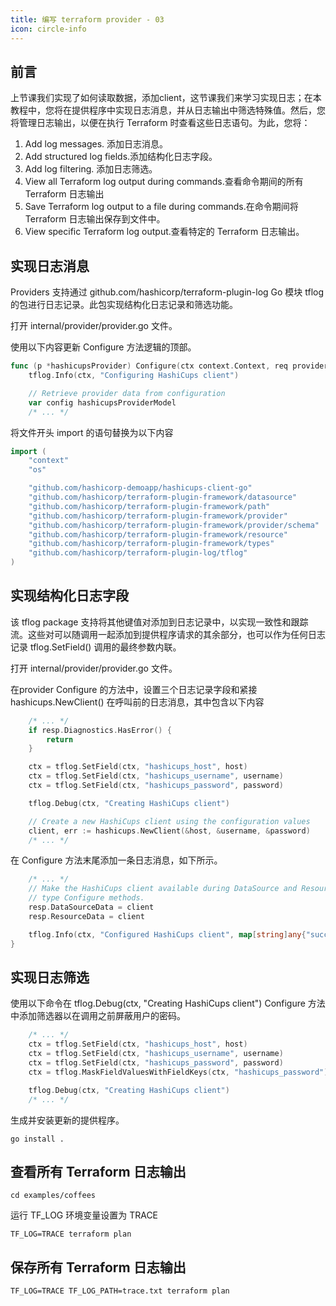 ```yaml
---
title: 编写 terraform provider - 03
icon: circle-info
---
```


## 前言

上节课我们实现了如何读取数据，添加client，这节课我们来学习实现日志；在本教程中，您将在提供程序中实现日志消息，并从日志输出中筛选特殊值。然后，您将管理日志输出，以便在执行 Terraform 时查看这些日志语句。为此，您将：


1. Add log messages. 添加日志消息。
2. Add structured log fields.添加结构化日志字段。
3. Add log filtering. 添加日志筛选。
4. View all Terraform log output during commands.查看命令期间的所有 Terraform 日志输出
5. Save Terraform log output to a file during commands.在命令期间将 Terraform 日志输出保存到文件中。
6. View specific Terraform log output.查看特定的 Terraform 日志输出。

## 实现日志消息

Providers 支持通过 github.com/hashicorp/terraform-plugin-log Go 模块 tflog 的包进行日志记录。此包实现结构化日志记录和筛选功能。

打开 internal/provider/provider.go 文件。

使用以下内容更新 Configure 方法逻辑的顶部。

```go
func (p *hashicupsProvider) Configure(ctx context.Context, req provider.ConfigureRequest, resp *provider.ConfigureResponse) {
    tflog.Info(ctx, "Configuring HashiCups client")

    // Retrieve provider data from configuration
    var config hashicupsProviderModel
    /* ... */

```

将文件开头 import 的语句替换为以下内容

```go
import (
    "context"
    "os"

    "github.com/hashicorp-demoapp/hashicups-client-go"
    "github.com/hashicorp/terraform-plugin-framework/datasource"
    "github.com/hashicorp/terraform-plugin-framework/path"
    "github.com/hashicorp/terraform-plugin-framework/provider"
    "github.com/hashicorp/terraform-plugin-framework/provider/schema"
    "github.com/hashicorp/terraform-plugin-framework/resource"
    "github.com/hashicorp/terraform-plugin-framework/types"
    "github.com/hashicorp/terraform-plugin-log/tflog"
)

```

## 实现结构化日志字段

该 tflog package 支持将其他键值对添加到日志记录中，以实现一致性和跟踪流。这些对可以随调用一起添加到提供程序请求的其余部分，也可以作为任何日志记录 tflog.SetField() 调用的最终参数内联。

打开 internal/provider/provider.go 文件。

在provider Configure 的方法中，设置三个日志记录字段和紧接 hashicups.NewClient() 在呼叫前的日志消息，其中包含以下内容

```go
    /* ... */
    if resp.Diagnostics.HasError() {
        return
    }

    ctx = tflog.SetField(ctx, "hashicups_host", host)
    ctx = tflog.SetField(ctx, "hashicups_username", username)
    ctx = tflog.SetField(ctx, "hashicups_password", password)

    tflog.Debug(ctx, "Creating HashiCups client")

    // Create a new HashiCups client using the configuration values
    client, err := hashicups.NewClient(&host, &username, &password)
    /* ... */

```

在 Configure 方法末尾添加一条日志消息，如下所示。

```go
    /* ... */
    // Make the HashiCups client available during DataSource and Resource
    // type Configure methods.
    resp.DataSourceData = client
    resp.ResourceData = client

    tflog.Info(ctx, "Configured HashiCups client", map[string]any{"success": true})
}

```

## 实现日志筛选

使用以下命令在 tflog.Debug(ctx, "Creating HashiCups client") Configure 方法中添加筛选器以在调用之前屏蔽用户的密码。

```go
    /* ... */
    ctx = tflog.SetField(ctx, "hashicups_host", host)
    ctx = tflog.SetField(ctx, "hashicups_username", username)
    ctx = tflog.SetField(ctx, "hashicups_password", password)
    ctx = tflog.MaskFieldValuesWithFieldKeys(ctx, "hashicups_password")

    tflog.Debug(ctx, "Creating HashiCups client")
    /* ... */

```

生成并安装更新的提供程序。
```shell
go install .
```

## 查看所有 Terraform 日志输出

```shell
cd examples/coffees
```

运行 TF_LOG 环境变量设置为 TRACE 
```shell
TF_LOG=TRACE terraform plan
```

## 保存所有 Terraform 日志输出

```shell
TF_LOG=TRACE TF_LOG_PATH=trace.txt terraform plan
```